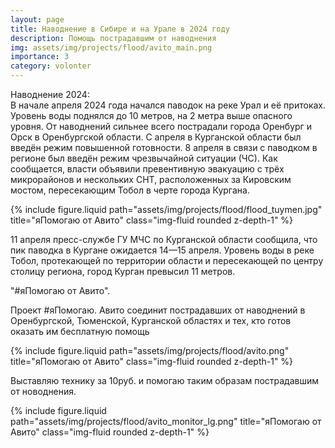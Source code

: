 ```yaml
---
layout: page
title: Наводнение в Сибире и на Урале в 2024 году
description: Помощь пострадавшим от наводнения
img: assets/img/projects/flood/avito_main.png
importance: 3
category: volonter
---
```


Наводнение 2024:<br/>
В начале апреля 2024 года начался паводок на реке Урал и её притоках. 
Уровень воды поднялся до 10 метров, на 2 метра выше опасного уровня.
От наводнений сильнее всего пострадали города Оренбург и Орск в Оренбургской области.
С апреля в Курганской области был введён режим повышенной готовности. 8 апреля в связи с паводком в регионе был введён режим чрезвычайной ситуации (ЧС). Как сообщается, власти объявили превентивную эвакуацию с трёх микрорайонов и нескольких 
СНТ, расположенных за Кировским мостом, пересекающим Тобол в черте города Кургана. 

<div class="row justify-content-sm-center">
    <div class="col-sm-8 mt-3 mt-md-0">
        {% include figure.liquid path="assets/img/projects/flood/flood_tuymen.jpg" title="яПомогаю от Авито" class="img-fluid rounded z-depth-1" %}
    </div>
</div>

11 апреля пресс-службе ГУ МЧС по Курганской области сообщила, что пик паводка в Кургане ожидается 14—15 апреля. Уровень воды в реке Тобол, протекающей по территории области и пересекающей по центру столицу региона, город Курган превысил 11 метров.<br/>

 "#яПомогаю от Авито". <br/>

Проект #яПомогаю. Авито соединит пострадавших от наводнений в Оренбургской, Тюменской, Курганской областях и тех, кто готов оказать им бесплатную помощь

<div class="row justify-content-sm-center">
    <div class="col-sm-8 mt-3 mt-md-0">
        {% include figure.liquid path="assets/img/projects/flood/avito.png" title="яПомогаю от Авито" class="img-fluid rounded z-depth-1" %}
    </div>
</div>

Выставляю технику за 10руб. и помогаю таким образам пострадавшим от новоднения.

<div class="row justify-content-sm-center">
    <div class="col-sm-8 mt-3 mt-md-0">
        {% include figure.liquid path="assets/img/projects/flood/avito_monitor_lg.png" title="яПомогаю от Авито" class="img-fluid rounded z-depth-1" %}
    </div>
</div>